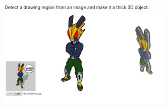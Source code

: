 Detect a drawing region from an image and make it a thick 3D object.

![screenshot](./screenshot.gif)